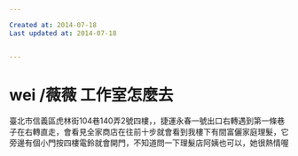 ```yaml
---

Created at: 2014-07-18
Last updated at: 2014-07-18


---
```


# wei /薇薇 工作室怎麼去


臺北市信義區虎林街104巷140弄2號四樓，，捷運永春一號出口右轉遇到第一條巷子在右轉直走，會看見全家商店在往前十步就會看到我樓下有間富儷家庭理髮，它旁邊有個小門按四樓電鈴就會開門，不知道問一下理髮店阿姨也可以，她很熱情喔

